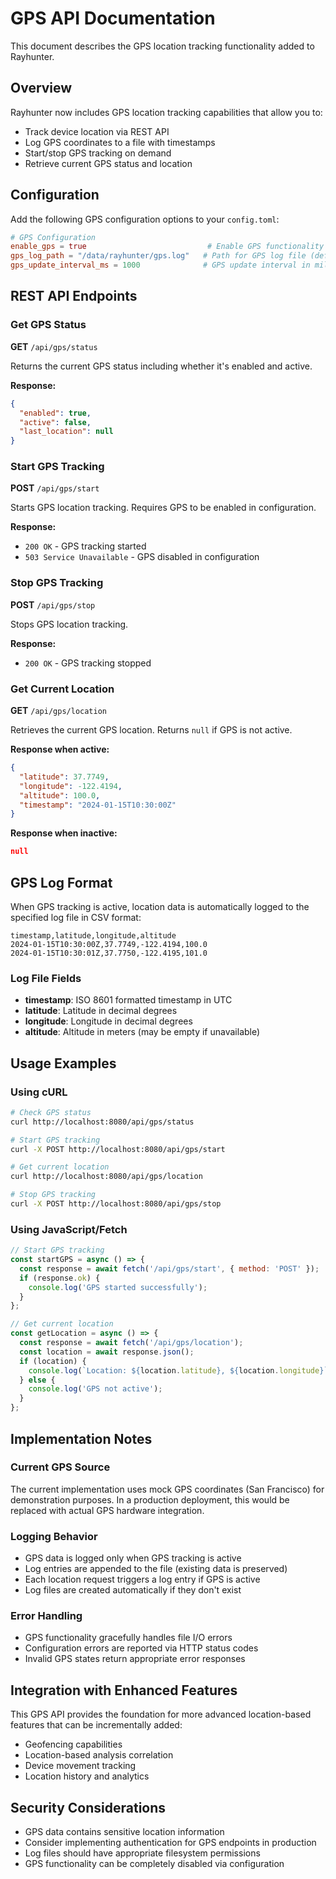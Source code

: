 # GPS API Documentation

This document describes the GPS location tracking functionality added to Rayhunter.

## Overview

Rayhunter now includes GPS location tracking capabilities that allow you to:
- Track device location via REST API
- Log GPS coordinates to a file with timestamps
- Start/stop GPS tracking on demand
- Retrieve current GPS status and location

## Configuration

Add the following GPS configuration options to your `config.toml`:

```toml
# GPS Configuration
enable_gps = true                           # Enable GPS functionality (default: false)
gps_log_path = "/data/rayhunter/gps.log"   # Path for GPS log file (default: "/data/rayhunter/gps.log")
gps_update_interval_ms = 1000              # GPS update interval in milliseconds (default: 1000)
```

## REST API Endpoints

### Get GPS Status
**GET** `/api/gps/status`

Returns the current GPS status including whether it's enabled and active.

**Response:**
```json
{
  "enabled": true,
  "active": false,
  "last_location": null
}
```

### Start GPS Tracking
**POST** `/api/gps/start`

Starts GPS location tracking. Requires GPS to be enabled in configuration.

**Response:** 
- `200 OK` - GPS tracking started
- `503 Service Unavailable` - GPS disabled in configuration

### Stop GPS Tracking  
**POST** `/api/gps/stop`

Stops GPS location tracking.

**Response:**
- `200 OK` - GPS tracking stopped

### Get Current Location
**GET** `/api/gps/location`

Retrieves the current GPS location. Returns `null` if GPS is not active.

**Response when active:**
```json
{
  "latitude": 37.7749,
  "longitude": -122.4194,
  "altitude": 100.0,
  "timestamp": "2024-01-15T10:30:00Z"
}
```

**Response when inactive:**
```json
null
```

## GPS Log Format

When GPS tracking is active, location data is automatically logged to the specified log file in CSV format:

```csv
timestamp,latitude,longitude,altitude
2024-01-15T10:30:00Z,37.7749,-122.4194,100.0
2024-01-15T10:30:01Z,37.7750,-122.4195,101.0
```

### Log File Fields

- **timestamp**: ISO 8601 formatted timestamp in UTC
- **latitude**: Latitude in decimal degrees
- **longitude**: Longitude in decimal degrees  
- **altitude**: Altitude in meters (may be empty if unavailable)

## Usage Examples

### Using cURL

```bash
# Check GPS status
curl http://localhost:8080/api/gps/status

# Start GPS tracking
curl -X POST http://localhost:8080/api/gps/start

# Get current location
curl http://localhost:8080/api/gps/location

# Stop GPS tracking
curl -X POST http://localhost:8080/api/gps/stop
```

### Using JavaScript/Fetch

```javascript
// Start GPS tracking
const startGPS = async () => {
  const response = await fetch('/api/gps/start', { method: 'POST' });
  if (response.ok) {
    console.log('GPS started successfully');
  }
};

// Get current location
const getLocation = async () => {
  const response = await fetch('/api/gps/location');
  const location = await response.json();
  if (location) {
    console.log(`Location: ${location.latitude}, ${location.longitude}`);
  } else {
    console.log('GPS not active');
  }
};
```

## Implementation Notes

### Current GPS Source
The current implementation uses mock GPS coordinates (San Francisco) for demonstration purposes. In a production deployment, this would be replaced with actual GPS hardware integration.

### Logging Behavior
- GPS data is logged only when GPS tracking is active
- Log entries are appended to the file (existing data is preserved)
- Each location request triggers a log entry if GPS is active
- Log files are created automatically if they don't exist

### Error Handling
- GPS functionality gracefully handles file I/O errors
- Configuration errors are reported via HTTP status codes
- Invalid GPS states return appropriate error responses

## Integration with Enhanced Features

This GPS API provides the foundation for more advanced location-based features that can be incrementally added:

- Geofencing capabilities
- Location-based analysis correlation
- Device movement tracking
- Location history and analytics

## Security Considerations

- GPS data contains sensitive location information
- Consider implementing authentication for GPS endpoints in production
- Log files should have appropriate filesystem permissions
- GPS functionality can be completely disabled via configuration 